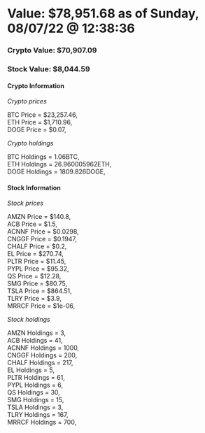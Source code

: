 # Value: $78,951.68 as of Sunday, 08/07/22 @ 12:38:36 

### Crypto Value: $70,907.09

### Stock Value: $8,044.59

#### Crypto Information 
*Crypto prices* 

BTC Price = $23,257.46,  
ETH Price = $1,710.96,  
DOGE Price = $0.07,  


*Crypto holdings* 

BTC Holdings = 1.06BTC,  
ETH Holdings = 26.960005962ETH,  
DOGE Holdings = 1809.826DOGE,  


#### Stock Information 

*Stock prices* 

AMZN Price = $140.8,  
ACB Price = $1.5,  
ACNNF Price = $0.0298,  
CNGGF Price = $0.1947,  
CHALF Price = $0.2,  
EL Price = $270.74,  
PLTR Price = $11.45,  
PYPL Price = $95.32,  
QS Price = $12.28,  
SMG Price = $80.75,  
TSLA Price = $864.51,  
TLRY Price = $3.9,  
MRRCF Price = $1e-06,  


*Stock holdings* 

AMZN Holdings = 3,  
ACB Holdings = 41,  
ACNNF Holdings = 1000,  
CNGGF Holdings = 200,  
CHALF Holdings = 217,  
EL Holdings = 5,  
PLTR Holdings = 61,  
PYPL Holdings = 6,  
QS Holdings = 30,  
SMG Holdings = 15,  
TSLA Holdings = 3,  
TLRY Holdings = 167,  
MRRCF Holdings = 700,  


